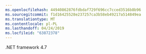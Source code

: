 ```yaml
---
ms.openlocfilehash: 44940862876fdbdaf729f696cc7cced3516b8b96
ms.sourcegitcommit: f1d16425528e237257ca3b58eb49217a514849ea
ms.translationtype: MT
ms.contentlocale: pl-PL
ms.lasthandoff: 04/24/2019
ms.locfileid: "63872378"
---
```

.NET framework 4.7